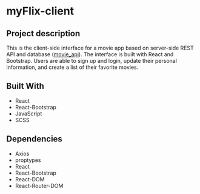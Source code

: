 # myFlix-client

## Project description

This is the client-side interface for a movie app based on server-side REST API and database ([movie_api](https://github.com/lkarow/movie_api)). The interface is built with React and Bootstrap. Users are able to sign up and login, update their personal information, and create a list of their favorite movies.

## Built With

- React
- React-Bootstrap
- JavaScript
- SCSS

## Dependencies

- Axios
- proptypes
- React
- React-Bootstrap
- React-DOM
- React-Router-DOM